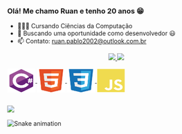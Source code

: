 ### Olá! Me chamo Ruan e tenho 20 anos 😁


- 👩🏿‍💻 Cursando Ciências da Computação
- 🔭 Buscando uma oportunidade como desenvolvedor 😃
- 📫 Contato: ruan.pablo2002@outlook.com.br

<div align="center">
  <a href="https://github.com/RuanPablo1">
  <img width="48%" src="https://github-readme-stats.vercel.app/api?username=RuanPablo1&show_icons=true&theme=dark&include_all_commits=true&count_private=true"/>
  <img width="51%" src="https://github-readme-stats.vercel.app/api/top-langs/?username=RuanPablo1&layout=compact&langs_count=7&theme=dark"/>
</div>
<div style="display: inline_block"><br>
 
  <img align="center" alt="Ruan-Csharp" height="55" width="65" src="https://raw.githubusercontent.com/devicons/devicon/master/icons/csharp/csharp-original.svg">
  <img align="center" alt="Ruan-HTML" height="55" width="65" src="https://raw.githubusercontent.com/devicons/devicon/master/icons/html5/html5-original.svg">
  <img align="center" alt="Ruan-CSS" height="55" width="65" src="https://raw.githubusercontent.com/devicons/devicon/master/icons/css3/css3-original.svg">
  <img align="center" alt="Ruan-Js" height="55" width="65" src="https://raw.githubusercontent.com/devicons/devicon/master/icons/javascript/javascript-plain.svg">
 
</div>
  
  ##
 
<div> 
  
  <a href="https://www.linkedin.com/in/ruan-pablo-44677a193/" target="_blank"><img src="https://img.shields.io/badge/-LinkedIn-%230077B5?style=for-the-badge&logo=linkedin&logoColor=white" target="_blank"></a> 
  
  ![Snake animation](https://github.com/RuanPablo1/RuanPablo1/blob/output/github-contribution-grid-snake.svg)
